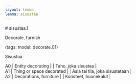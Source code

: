 ```yaml
---
layout: lemma
lemma: sisustaa
---
```


<div class="sense">
# <span class="sensename">sisustaa.1</span>

<span class="description">Decorate, furnish</span>

(tags: model: decorate.01)

<span class="description">Sisustaa</span>

A0 | Entity decorating |   | Taho, joka sisustaa |  
A1 | Thing or space decorated |   | Asia tai tila, joka sisustetaan |  
A2 | Decorations, furniture |   | Koristeet, huonekalut |  

</div>

